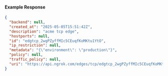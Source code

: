 <!-- Code generated for API Clients. DO NOT EDIT. -->

#### Example Response

```json
{
  "backend": null,
  "created_at": "2025-05-05T15:51:42Z",
  "description": "acme tcp edge",
  "hostports": null,
  "id": "edgtcp_2wgPZyffMIc5CEuqfKoMKtu1YtO",
  "ip_restriction": null,
  "metadata": "{\"environment\": \"production\"}",
  "policy": null,
  "traffic_policy": null,
  "uri": "https://api.ngrok.com/edges/tcp/edgtcp_2wgPZyffMIc5CEuqfKoMKtu1YtO"
}
```

